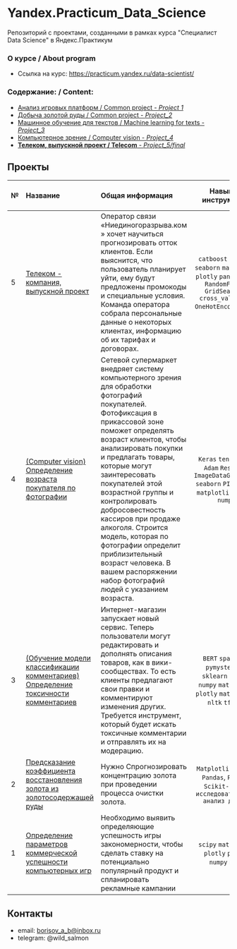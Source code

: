 # Yandex.Practicum_Data_Science

Репозиторий с проектами, созданными в рамках курса "Специалист Data Science" в Яндекс.Практикум

### О курсе / About program

- Ссылка на курс: https://practicum.yandex.ru/data-scientist/

### Содержание: / Content:

 - [Анализ игровых платформ / Common project - *Project 1*](https://github.com/Reustlin/Yandex.Practicum-Data-Science/tree/main/Project%201%20-%20Games%20platforms)
 - [Добыча золотой руды / Common project  - *Project_2*](https://github.com/Andronit/Yandex.Practicum_Data_Science/tree/3313ba41e2bcb2e30d15ba5601b5417fba5d054f/Project_2%20-%20Gold%20recovery)
 - [Машинное обучение для текстов / Machine learning for texts  - *Project_3*](https://github.com/Andronit/Yandex.Practicum_Data_Science/tree/3313ba41e2bcb2e30d15ba5601b5417fba5d054f/Project_3%20-%20NLP%20Toxic%20comments)
 - [Компьютерное зрение / Computer vision  - *Project_4*](https://github.com/Andronit/Yandex.Practicum_Data_Science/tree/3313ba41e2bcb2e30d15ba5601b5417fba5d054f/Project_4%20-%20CV%20Age%20prediction)
 - [**Телеком, выпускной проект / Telecom**  - *Project_5/final*](https://github.com/Andronit/Yandex.Practicum_Data_Science/tree/3313ba41e2bcb2e30d15ba5601b5417fba5d054f/Final_project%20-%20Telecom)



## Проекты

|№| Название | Общая информация | Навыки и инструменты | Направление деятельности | Ключевые слова проекта|
|:---|:-----------------------------|:-------------------------------------------------------------|:-----------:|:-----------:|:-----------------:|
|5  |[Телеком - компания, выпускной проект](https://github.com/Andronit/Yandex.Practicum_Data_Science/tree/3313ba41e2bcb2e30d15ba5601b5417fba5d054f/Final_project%20-%20Telecom)|Оператор связи «Ниединогоразрыва.ком » хочет научиться прогнозировать отток клиентов. Если выяснится, что пользователь планирует уйти, ему будут предложены промокоды и специальные условия. Команда оператора собрала персональные данные о некоторых клиентах, информацию об их тарифах и договорах. |`catboost` `sklearn` `seaborn` `matplotlib` `plotly` `pandas` `phik` `RandomForest` `GridSearchCV` `cross_val_score` `OneHotEncoder` `LGBM` | Машинное обучение, Аналитик (универсал) | Анализ данных, Машинное обучение
|4  |[(Computer vision) Определение возраста покупателя по фотографии](https://github.com/Andronit/Yandex.Practicum_Data_Science/tree/3313ba41e2bcb2e30d15ba5601b5417fba5d054f/Project_4%20-%20CV%20Age%20prediction)|Сетевой супермаркет внедряет систему компьютерного зрения для обработки фотографий покупателей. Фотофиксация в прикассовой зоне поможет определять возраст клиентов, чтобы анализировать покупки и предлагать товары, которые могут заинтересовать покупателей этой возрастной группы и контролировать добросовестность кассиров при продаже алкоголя. Строится модель, которая по фотографии определит приблизительный возраст человека. В вашем распоряжении набор фотографий людей с указанием возраста.|`Keras` `tensorflow` `Adam` `ResNet50` `ImageDataGenerator` `seaborn` `PIL` `pandas` `matplotlib` `plotly` `numpy`| Машинное обучение, CV | обработка изображени, нейронные сети |
|3  |[(Обучение модели классификации комментариев) Определение токсичности комментариев](https://github.com/Andronit/Yandex.Practicum_Data_Science/tree/3313ba41e2bcb2e30d15ba5601b5417fba5d054f/Project_3%20-%20NLP%20Toxic%20comments)|Интернет-магазин запускает новый сервис. Теперь пользователи могут редактировать и дополнять описания товаров, как в вики-сообществах. То есть клиенты предлагают свои правки и комментируют изменения других. Требуется инструмент, который будет искать токсичные комментарии и отправлять их на модерацию.|`BERT` `spacy` `SVC` `pymystem3` `re` `sklearn` `pandas` `numpy` `matplotlib` `plotly` `math` `Python` `nltk` `tf-idf`| NLP, Машинное обучение | обработка естественного языка, NLP|
|2   |[Предсказание коэффициента восстановления золота из золотосодержащей руды](https://github.com/Andronit/Yandex.Practicum_Data_Science/tree/3313ba41e2bcb2e30d15ba5601b5417fba5d054f/Project_2%20-%20Gold%20recovery)|Нужно Спрогнозировать концентрацию золота при проведении процесса очистки золота.|`Matplotlib`, `NumPy`, `Pandas`, `Python`, `Scikit-learn`, `исследовательский анализ данных`| Машинное обучение, Аналитик (универсал) | анализ данных, регрессия, кастомные метрики |
|1   |[Определение параметров коммерческой успешности компьютерных игр](https://github.com/Andronit/Yandex.Practicum_Data_Science/tree/3313ba41e2bcb2e30d15ba5601b5417fba5d054f/Project_1%20-%20Games%20platforms)|Необходимо выявить определяющие успешность игры закономерности, чтобы сделать ставку на потенциально популярный продукт и спланировать рекламные кампании|`scipy` `matplotlib` `plotly` `pandas` `numpy` `math`|


## Контакты

- email: borisov_a_b@inbox.ru 
- telegram: @wild_salmon


